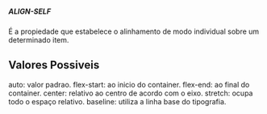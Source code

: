 ##### ALIGN-SELF

É a propiedade que estabelece o alinhamento de modo individual sobre um determinado item.

## Valores Possiveis

auto: valor padrao.
flex-start: ao inicio do container.
flex-end: ao final do container.
center: relativo ao centro de acordo com o eixo.
stretch: ocupa todo o espaço relativo.
baseline: utiliza a linha base do tipografia.
